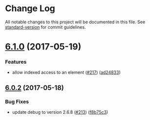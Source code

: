# Change Log

All notable changes to this project will be documented in this file. See [standard-version](https://github.com/conventional-changelog/standard-version) for commit guidelines.

<a name="6.1.0"></a>
# [6.1.0](https://github.com/clebert/cybernaut/compare/v6.0.2...v6.1.0) (2017-05-19)


### Features

* allow indexed access to an element ([#217](https://github.com/clebert/cybernaut/issues/217)) ([ad24833](https://github.com/clebert/cybernaut/commit/ad24833))



<a name="6.0.2"></a>
## [6.0.2](https://github.com/clebert/cybernaut/compare/v6.0.1...v6.0.2) (2017-05-18)


### Bug Fixes

* update debug to version 2.6.8 ([#213](https://github.com/clebert/cybernaut/issues/213)) ([f8b75c3](https://github.com/clebert/cybernaut/commit/f8b75c3))
